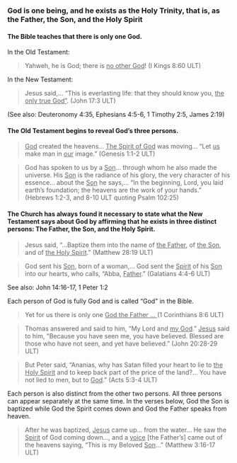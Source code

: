 
### God is one being, and he exists as the Holy Trinity, that is, as the Father, the Son, and the Holy Spirit

#### The Bible teaches that there is only one God.

In the Old Testament:
>Yahweh, he is God; there is <u>no other God</u>! (I Kings 8:60 ULT)

In the New Testament:
>Jesus said,... “This is everlasting life: that they should know you, <u>the only true God”</u>. (John 17:3 ULT)

(See also: Deuteronomy 4:35, Ephesians 4:5-6, 1 Timothy 2:5, James 2:19)

#### The Old Testament begins to reveal God’s three persons.

><u>God</u> created the heavens... <u>The Spirit of God</u> was moving... “Let <u>us</u> make man in <u>our</u> image.”  (Genesis 1:1-2 ULT)

<blockquote>God has spoken to us by a <u>Son</u>... through whom he also made the universe. His <u>Son</u> is the radiance of his glory, the very character of his essence... about the <u>Son</u> he says,... “In the beginning, Lord, you laid earth’s foundation; the heavens are the work of your hands.” (Hebrews 1:2-3, and 8-10 ULT quoting Psalm 102:25)</blockquote>

#### The Church has always found it necessary to state what the New Testament says about God by affirming that he exists in three distinct persons: The Father, the Son, and the Holy Spirit.

>Jesus said, “...Baptize them into the name of <u>the Father</u>, of <u>the Son</u>, and of <u>the Holy Spirit</u>.” (Matthew 28:19 ULT)


<blockquote>God sent his <u>Son</u>, born of a woman,... God sent the <u>Spirit</u> of his <u>Son</u> into our hearts, who calls, “Abba, <u>Father</u>.” (Galatians 4:4-6 ULT)</blockquote>

See also: John 14:16-17, 1 Peter 1:2

Each person of God is fully God and is called “God” in the Bible.
>Yet for us there is only one <u>God the Father ... </u> (1 Corinthians 8:6 ULT)

<blockquote>Thomas answered and said to him, “My Lord and <u>my God</u>.” <u>Jesus</u> said to him, “Because you have seen me, you have believed. Blessed are those who have not seen, and yet have believed.” (John 20:28-29 ULT)</blockquote>

<blockquote>But Peter said, “Ananias, why has Satan filled your heart to lie to <u>the Holy Spirit</u> and to keep back part of the price of the land?... You have not lied to men, but to <u>God</u>.” (Acts 5:3-4 ULT)</blockquote>

Each person is also distinct from the other two persons. All three persons can appear separately at the same time. In the verses below, God the Son is baptized while God the Spirit comes down and God the Father speaks from heaven.
>After he was baptized, <u>Jesus</u> came up... from the water... He saw the <u>Spirit</u> of God coming down..., and a <u>voice</u> [the Father’s] came out of the heavens saying, “This is my Beloved <u>Son</u>...” (Matthew 3:16-17 ULT)